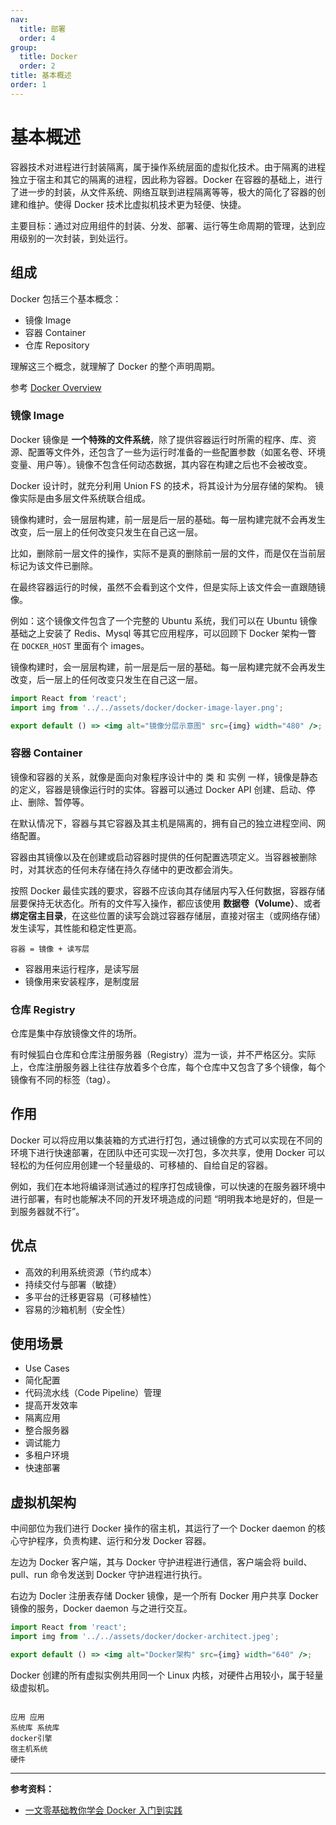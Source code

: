 ```yaml
---
nav:
  title: 部署
  order: 4
group:
  title: Docker
  order: 2
title: 基本概述
order: 1
---
```


# 基本概述

容器技术对进程进行封装隔离，属于操作系统层面的虚拟化技术。由于隔离的进程独立于宿主和其它的隔离的进程，因此称为容器。Docker 在容器的基础上，进行了进一步的封装，从文件系统、网络互联到进程隔离等等，极大的简化了容器的创建和维护。使得 Docker 技术比虚拟机技术更为轻便、快捷。

主要目标：通过对应用组件的封装、分发、部署、运行等生命周期的管理，达到应用级别的一次封装，到处运行。

## 组成

Docker 包括三个基本概念：

- 镜像 Image
- 容器 Container
- 仓库 Repository

理解这三个概念，就理解了 Docker 的整个声明周期。

参考 [Docker Overview](https://docs.docker.com/engine/docker-overview/)

### 镜像 Image

Docker 镜像是 **一个特殊的文件系统**，除了提供容器运行时所需的程序、库、资源、配置等文件外，还包含了一些为运行时准备的一些配置参数（如匿名卷、环境变量、用户等）。镜像不包含任何动态数据，其内容在构建之后也不会被改变。

Docker 设计时，就充分利用 Union FS 的技术，将其设计为分层存储的架构。 镜像实际是由多层文件系统联合组成。

镜像构建时，会一层层构建，前一层是后一层的基础。每一层构建完就不会再发生改变，后一层上的任何改变只发生在自己这一层。

比如，删除前一层文件的操作，实际不是真的删除前一层的文件，而是仅在当前层标记为该文件已删除。

在最终容器运行的时候，虽然不会看到这个文件，但是实际上该文件会一直跟随镜像。

例如：这个镜像文件包含了一个完整的 Ubuntu 系统，我们可以在 Ubuntu 镜像基础之上安装了 Redis、Mysql 等其它应用程序，可以回顾下 Docker 架构一瞥 在 `DOCKER_HOST` 里面有个 images。

镜像构建时，会一层层构建，前一层是后一层的基础。每一层构建完就不会再发生改变，后一层上的任何改变只发生在自己这一层。

```jsx | inline
import React from 'react';
import img from '../../assets/docker/docker-image-layer.png';

export default () => <img alt="镜像分层示意图" src={img} width="480" />;
```

### 容器 Container

镜像和容器的关系，就像是面向对象程序设计中的 类 和 实例 一样，镜像是静态的定义，容器是镜像运行时的实体。容器可以通过 Docker API 创建、启动、停止、删除、暂停等。

在默认情况下，容器与其它容器及其主机是隔离的，拥有自己的独立进程空间、网络配置。

容器由其镜像以及在创建或启动容器时提供的任何配置选项定义。当容器被删除时，对其状态的任何未存储在持久存储中的更改都会消失。

按照 Docker 最佳实践的要求，容器不应该向其存储层内写入任何数据，容器存储层要保持无状态化。所有的文件写入操作，都应该使用 **数据卷（Volume）**、或者**绑定宿主目录**，在这些位置的读写会跳过容器存储层，直接对宿主（或网络存储）发生读写，其性能和稳定性更高。

```
容器 = 镜像 + 读写层
```

- 容器用来运行程序，是读写层
- 镜像用来安装程序，是制度层

### 仓库 Registry

仓库是集中存放镜像文件的场所。

有时候狐白仓库和仓库注册服务器（Registry）混为一谈，并不严格区分。实际上，仓库注册服务器上往往存放着多个仓库，每个仓库中又包含了多个镜像，每个镜像有不同的标签（tag）。

## 作用

Docker 可以将应用以集装箱的方式进行打包，通过镜像的方式可以实现在不同的环境下进行快速部署，在团队中还可实现一次打包，多次共享，使用 Docker 可以轻松的为任何应用创建一个轻量级的、可移植的、自给自足的容器。

例如，我们在本地将编译测试通过的程序打包成镜像，可以快速的在服务器环境中进行部署，有时也能解决不同的开发环境造成的问题 “明明我本地是好的，但是一到服务器就不行”。

## 优点

- 高效的利用系统资源（节约成本）
- 持续交付与部署（敏捷）
- 多平台的迁移更容易（可移植性）
- 容易的沙箱机制（安全性）

## 使用场景

- Use Cases
- 简化配置
- 代码流水线（Code Pipeline）管理
- 提高开发效率
- 隔离应用
- 整合服务器
- 调试能力
- 多租户环境
- 快速部署

## 虚拟机架构

中间部位为我们进行 Docker 操作的宿主机，其运行了一个 Docker daemon 的核心守护程序，负责构建、运行和分发 Docker 容器。

左边为 Docker 客户端，其与 Docker 守护进程进行通信，客户端会将 build、pull、run 命令发送到 Docker 守护进程进行执行。

右边为 Docler 注册表存储 Docker 镜像，是一个所有 Docker 用户共享 Docker 镜像的服务，Docker daemon 与之进行交互。

```jsx | inline
import React from 'react';
import img from '../../assets/docker/docker-architect.jpeg';

export default () => <img alt="Docker架构" src={img} width="640" />;
```

Docker 创建的所有虚拟实例共用同一个 Linux 内核，对硬件占用较小，属于轻量级虚拟机。

```

应用 应用
系统库 系统库
docker引擎
宿主机系统
硬件

```

---

**参考资料：**

- [一文零基础教你学会 Docker 入门到实践](https://cnodejs.org/topic/5d8c0df7e86cfb0d2a645c61)
